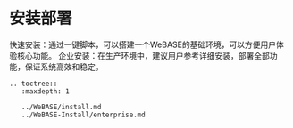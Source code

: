 # 安装部署

快速安装：通过一键脚本，可以搭建一个WeBASE的基础环境，可以方便用户体验核心功能。
企业安装：在生产环境中，建议用户参考详细安装，部署全部功能，保证系统高效和稳定。

```eval_rst
.. toctree::
   :maxdepth: 1

   ../WeBASE/install.md
   ../WeBASE-Install/enterprise.md
```
